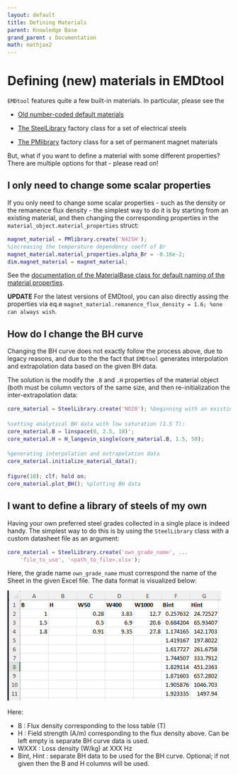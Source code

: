 ```yaml
---
layout: default
title: Defining Materials
parent: Knowledge Base
grand_parent : Documentation
math: mathjax2
---
```


# Defining (new) materials in EMDtool

`EMDtool` features quite a few built-in materials. In particular, please see the

* [Old number-coded default materials](../../api/get_defaultMaterials.html)

* [The SteelLibrary](../../api/SteelLibrary.html) factory class for a set of electrical steels

* [The PMlibrary](../../api/PMlibrary.html) factory class for a set of permanent magnet materials

But, what if you want to define a material with some different properties? There are multiple options for that - please read on!

## I only need to change some scalar properties

If you only need to change some scalar properties - such as the density or the remanence flux density - the simplest way to do it is by starting from an existing material,
and then changing the corresponding properties in the `material_object.material_properties` struct:

```matlab
magnet_material = PMlibrary.create('N42SH');
%increasing the temperature dependency coeff of Br
magnet_material.material_properties.alpha_Br = -0.16e-2;
dim.magnet_material = magnet_material;
```

See the [documentation of the MaterialBase class for default naming of the material properties](../../api/MaterialBase#material_properties-struct-of-material-properties).

**UPDATE** For the latest versions of EMDtool, you can also directly assing the properties via eq.e `magnet_material.remanence_flux_density = 1.6; %one can always wish`.

## How do I change the BH curve

Changing the BH curve does not exactly follow the process above, due to legacy reasons, and due to the the fact that `EMDtool` generates interpolation and extrapolation
data based on the given BH data.

The solution is the modify the `.B` and `.H` properties of the material object (both must be column vectors of the same size, and then re-initialization the inter-extrapolation data:

```matlab
core_material = SteelLibrary.create('NO20'); %beginning with an existing material

%setting analytical BH data with low saturation (1.5 T):
core_material.B = linspace(0, 2.5, 18)';
core_material.H = H_langevin_single(core_material.B, 1.5, 50);

%generating interpolation and extrapolation data
core_material.initialize_material_data();

figure(10); clf; hold on;
core_material.plot_BH(); %plotting BH data
```

## I want to define a library of steels of my own

Having your own preferred steel grades collected in a single place is indeed handy. The simplest way to do this is by using the `SteelLibrary` class with a custom datasheet file as an argument:

```matlab
core_material = SteelLibrary.create('own_grade_name', ...
    'file_to_use', '<path_to_file>.xlsx');
```

Here, the grade name `own_grade_name` must correspond the name of the Sheet in the given Excel file. The data format is visualized below:

![Data table format](material_format.PNG)

Here:
* B : Flux density corresponding to the loss table (T)
* H : Field strength (A/m) corresponding to the flux density above. Can be left empty is separate BH curve data is used.
* WXXX : Loss density (W/kg) at XXX Hz
* Bint, Hint : separate BH data to be used for the BH curve. Optional; if not given then the B and H columns will be used.
